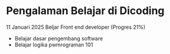 # Pengalaman Belajar di Dicoding

11 Januari 2025
Beljar Front end developer (Progres 21%)
* Belajar dasar pengembang software
* Belajar logika pwmrograman 101
